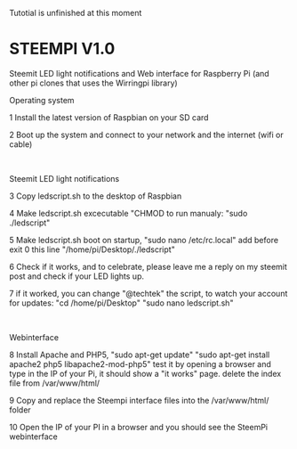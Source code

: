 Tutotial is unfinished at this moment


# STEEMPI V1.0
Steemit LED light notifications and Web interface for Raspberry Pi (and other pi clones that uses the Wirringpi library)

Operating system

1 Install the latest version of Raspbian on your SD card

2 Boot up the system and connect to your network and the internet (wifi or cable)

<br>

Steemit LED light notifications 

3 Copy ledscript.sh to the desktop of Raspbian

4 Make ledscript.sh excecutable "CHMOD    to run manualy: "sudo ./ledscript"

5 Make ledscript.sh boot on startup, "sudo nano /etc/rc.local" add before exit 0 this line "/home/pi/Desktop/./ledscript"

6 Check if it works, and to celebrate, please leave me a reply on my steemit post and check if your LED lights up.

7 if it worked, you can change "@techtek" the script, to watch your account for updates: "cd /home/pi/Desktop"   "sudo nano ledscript.sh"

<br>

Webinterface

8 Install Apache and PHP5, "sudo apt-get update"   "sudo apt-get install apache2 php5 libapache2-mod-php5" test it by opening a browser and type in the IP of your Pi, it should show a "it works" page. delete the index file from /var/www/html/

9 Copy and replace the Steempi interface files into the /var/www/html/ folder

10 Open the IP of your PI in a browser and you should see the SteemPi webinterface
